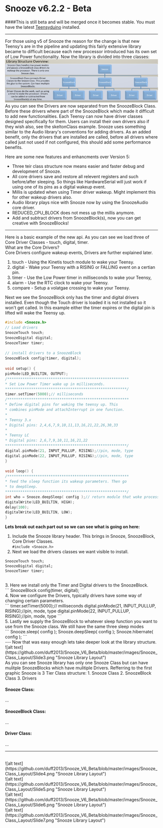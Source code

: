 # Snooze v6.2.2 - Beta

####This is still beta and will be merged once it becomes stable. You must have the latest [Teensyduino](http://www.pjrc.com/teensy/td_download.html) installed.</h4>

---
For those using v5 of Snooze the reason for the change is that new Teensy's are in the pipeline and updating this fairly extensive library became to difficult because each new processor introduced has its own set of Low Power functionality. Now the library is divided into three classes:<br>
![alt text](https://github.com/duff2013/Snooze_V6_Beta/blob/master/images/Snooze_Class_Layout/Slide1.png "Snooze Class Layout")<br>
As you can see the Drivers are now separated from the SnoozeBlock Class. Before these drivers where part of the SnoozeBlock which made it difficult to add new functionalities. Each Teensy can now have driver classes designed specifically for them. Users can install their own drivers also if they wish also, see the skeltonClass example. Snooze uses something similar to the Audio library's conventions for adding drivers. As an added benefit, only the drivers that are installed are called, before all drivers where called just not used if not configured, this should add some performance benefits.

Here are some new features and enhancments over Version 5:
* Three teir class structure now means easier and faster debug and development of Snooze.
* All core drivers save and restore all relevent registers and such before/after sleeping. So things like HardwareSerial will just work if using one of its pins as a digital wakeup event. 
* Millis is updated when using Timer driver wakeup. Might implement this for other wakeup drivers also.
* Audio library plays nice with Snooze now by using the SnoozeAudio core driver.
* REDUCED_CPU_BLOCK does not mess up the millis anymore.
* Add and subtract drivers from SnoozeBlock(s), now you can get creative with SnoozeBlocks!

---
Here is a basic example of the new api. As you can see we load three of Core Driver Classes - touch, digital, timer.<br>
What are the Core Drivers?<br>
Core Drivers configure wakeup events, Drivers are further explained later.<br>

1. touch - Using the Kinetis touch module to wake your Teensy. 
2. digital - Wake your Teensy with a RISING or FALLING event on a certian pin.
3. timer - Use the Low Power timer in milliseconds to wake your Teensy,
4. alarm - Use the RTC clock to wake your Teensy.
5. compare - Setup a volatgae crossing to wake your Teensy.

Next we see the SnoozeBlock only has the timer and digital drivers installed. Even though the Touch driver is loaded it is not installed so it won't get called. In this example either the timer expires or the digital pin is lifted will wake the Teensy up.<br>
```c++
#include <Snooze.h>
// Load drivers
SnoozeTouch touch;
SnoozeDigital digital;
SnoozeTimer timer;

// install drivers to a SnoozeBlock
SnoozeBlock config(timer, digital);

void setup() {
pinMode(LED_BUILTIN, OUTPUT);
/********************************************************
* Set Low Power Timer wake up in milliseconds.
********************************************************/
timer.setTimer(5000);// milliseconds
/********************************************************
* Define digital pins for waking the teensy up. This
* combines pinMode and attachInterrupt in one function.
*
* Teensy 3.x
* Digital pins: 2,4,6,7,9,10,11,13,16,21,22,26,30,33
*
* Teensy LC
* Digital pins: 2,6,7,9,10,11,16,21,22
********************************************************/
digital.pinMode(21, INPUT_PULLUP, RISING);//pin, mode, type
digital.pinMode(22, INPUT_PULLUP, RISING);//pin, mode, type
}

void loop() {
/********************************************************
* feed the sleep function its wakeup parameters. Then go 
* to deepSleep.
********************************************************/
int who = Snooze.deepSleep( config );// return module that woke processor
digitalWrite(LED_BUILTIN, HIGH);
delay(100);
digitalWrite(LED_BUILTIN, LOW);
}
```
<b>Lets break out each part out so we can see what is going on here:</b><br>
1. Include the Snooze library header. This brings in Snooze, SnoozeBlock, Core Driver Classes.<br>
```#include <Snooze.h>```<br>
2. Next we load the drivers classes we want visible to install.<br>
```
SnoozeTouch touch;
SnoozeDigital digital;
SnoozeTimer timer;
```
<br>
3. Here we install only the Timer and Digital drivers to the SnoozeBlock.
<br>
```
SnoozeBlock config(timer, digital);
```
<br>
4. Now we configure the Drivers, typically drivers have some way of changing certain parameters.<br>
```
timer.setTimer(5000);// milliseconds
digital.pinMode(21, INPUT_PULLUP, RISING);//pin, mode, type
digital.pinMode(22, INPUT_PULLUP, RISING);//pin, mode, type
```
<br>
5. Lastly we supply the SnoozeBlock to whatever sleep function you want to use from the Snooze class. We still have the same three sleep modes<br>
```
Snooze.sleep( config );
Snooze.deepSleep( config );
Snooze.hibernate( config );
```
<br>
---
Now that was easy enough lets take deeper look at the library structure.<br>
![alt text](https://github.com/duff2013/Snooze_V6_Beta/blob/master/images/Snooze_Class_Layout/Slide3.png "Snooze Library Layout")
<br>
As you can see Snooze library has only one Snooze Class but can have mulitple SnoozeBlocks which have mulitiple Drivers. Refferring to the first graphic Snooze is 3 Tier Class structure:
1. Snooze Class
2. SnoozeBlock Class
3. Drivers

<h4> Snooze Class:</h4>
...
<h4> SnoozeBlock Class:</h4>
...
<h4> Driver Class:</h4>
...

---
<br>
![alt text](https://github.com/duff2013/Snooze_V6_Beta/blob/master/images/Snooze_Class_Layout/Slide4.png "Snooze Library Layout")
<br>
![alt text](https://github.com/duff2013/Snooze_V6_Beta/blob/master/images/Snooze_Class_Layout/Slide5.png "Snooze Library Layout")
<br>
![alt text](https://github.com/duff2013/Snooze_V6_Beta/blob/master/images/Snooze_Class_Layout/Slide6.png "Snooze Library Layout")
<br>
![alt text](https://github.com/duff2013/Snooze_V6_Beta/blob/master/images/Snooze_Class_Layout/Slide7.png "Snooze Library Layout")
<br>
